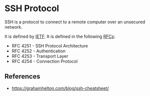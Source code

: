 # SSH Protocol

SSH is a protocol to connect to a remote computer over an unsecured network.

It is defined by [IETF](ietf/ietf). It is defined in the following [RFCs](ietf/rfc):

- RFC 4251 - SSH Protocol Architecture
- RFC 4252 - Authentication
- RFC 4253 - Transport Layer
- RFC 4254 - Connection Protocol

## References

- https://grahamhelton.com/blog/ssh-cheatsheet/
